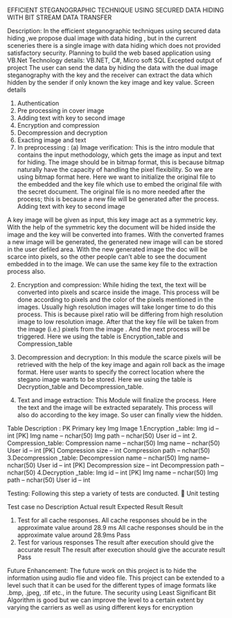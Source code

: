 EFFICIENT STEGANOGRAPHIC TECHNIQUE USING SECURED DATA HIDING WITH BIT STREAM DATA TRANSFER

Description:
      In the efficient steganographic techniques using secured data hiding  ,we propose  dual image with data hiding , but in the current sceneries there is a single image with data hiding which does not provided satisfactory security.
      Planning to build the web based application using VB.Net
Technology details:
          VB.NET, C#, Micro soft SQL
Excepted output of project
The  user can send the data  by hiding the data with the dual image steganography  with the key and the receiver can extract the data which hidden by the sender if only known the key image and key value.
Screen details
1.	Authentication
2.	Pre processing in cover image
3.	Adding text with key to second image
4.	Encryption and compression
5.	Decompression and decryption
6.	Exacting image and text
1. In preprocessing :
   (a)	Image verification:
This is the intro module that contains the input methodology, which gets the image as input and text for hiding. The image should be in bitmap format, this is because bitmap naturally have the capacity of handling the pixel flexibility. So we are using bitmap format here. Here we want to initialize the original file to the embedded and the key file which use to embed the original file with the secret document. The original file is no more needed after the process; this is because a new file will be generated after the process.
Adding text with key to second image

A key image will be given as input, this key image act as a symmetric key. With the help of the symmetric key the document will be hided inside the image and the key will be converted into frames. With the converted frames a new image will be generated, the generated new image will can be stored in the user defiled area. With the new generated image the doc will be scarce into pixels, so the other people can’t able to see the document embedded in to the image. We can use the same key file to the extraction process also.

2.  Encryption and compression:
While hiding the text, the text will be converted into pixels and scarce inside the image. This process will be done according to pixels and the color of the pixels mentioned in the images. Usually high resolution images will take longer time to do this process. This is because pixel ratio will be differing from high resolution image to low resolution image. After that the key file will be taken from the image (i.e.) pixels from the image  . And the next process will be triggered. Here we using the table is Encryption_table and Compression_table

3.  Decompression and decryption:
In this module the scarce pixels will be retrieved with the help of the key image and again roll back as the image format. Here user wants to specify the correct location where the stegano image wants to be stored. Here we using the table is Decryption_table and Decompression_table.
4.  Text and image extraction:
This Module will finalize the process. Here the text and the image will be extracted separately. This process will also do according to the key image. So user can finally view the hidden.

Table Description :
PK	Primary key
Img	Image
1.Encryption _table:
Img id – int [PK]
Img name – nchar(50)
Img path – nchar(50)
User id – int
2. Compression_table:
Compression name – nchar(50)
Img name – nchar(50) 
User id – int [PK]
Compression size – int
Compression path – nchar(50)
3.Decompression  _table:
Decompression name – nchar(50)
Img name– nchar(50)
User id – int [PK]
Decompression size – int
Decompression path – nchar(50)
4.Decryption  _table:
Img id – int [PK]
Img name – nchar(50)
Img path – nchar(50)
User id – int

Testing:
Following this step a variety of tests are conducted.
	Unit testing

Test case no	Description	Actual result	Expected Result	Result
1.	Test for all cache responses.	All cache responses should be in the approximate value around 28.9 ms	All cache responses should be in the approximate value around 28.9ms	Pass
2.	Test for various responses	The result after execution should give the accurate result	The result after execution should give the accurate result	Pass

Future Enhancement:
The future work on this project is to hide the information using audio flie and video file. This project can be extended to a level such that it can be used for the different types of image formats like .bmp, .jpeg, .tif etc., in the future. The security using Least Significant Bit Algorithm is good but we can improve the level to a certain extent by varying the carriers as well as using different keys for encryption




